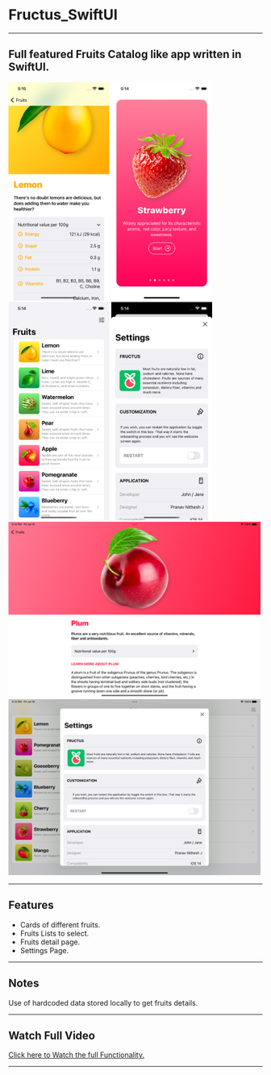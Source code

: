 # Fructus_SwiftUI

---

<h2> 
  Full featured Fruits Catalog like app written in SwiftUI.
</h2>

<div class="badges">
  <img src = "Images/img1.png" width="200"/>
  <img src = "Images/img2.png" width="200"/>
  <img src = "Images/img3.png" width="200"/>
  <img src = "Images/img4.png" width="200"/>
</div>

<div class="badges">
  <img src = "Images/img5.png" width="500"/>
  <img src = "Images/img6.png" width="500"/>
</div>

---

<h2>
  Features
</h2>

- Cards of different fruits.
- Fruits Lists to select.
- Fruits detail page.
- Settings Page.

---

<h2>
  Notes
</h2>

<p> Use of hardcoded data stored locally to get fruits details.
</p>

---

<h2>
  Watch Full Video
</h2>

<a href="https://drive.google.com/file/d/1q3dYAFti0aCpX2wREI5gCKZ3EzjAxatK/view?usp=drivesdk"> Click here to Watch the full Functionality. </a>

---
